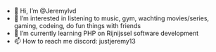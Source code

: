 - 👋 Hi, I’m @Jeremylvd
- 👀 I’m interested in listening to music, gym, wachting movies/series, gaming, codeing, do fun things with friends
- 🌱 I’m currently learning PHP on Rijnijssel software development
- 📫 How to reach me discord: justjeremy13

<!---
Jeremylvd/Jeremylvd is a ✨ special ✨ repository because its `README.md` (this file) appears on your GitHub profile.
You can click the Preview link to take a look at your changes.
--->
